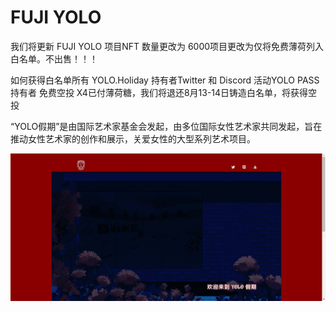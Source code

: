 # FUJI YOLO

我们将更新 FUJI YOLO 项目NFT 数量更改为 6000项目更改为仅将免费薄荷列入白名单。不出售！！！

如何获得白名单所有 YOLO.Holiday 持有者Twitter 和 Discord 活动YOLO PASS 持有者 免费空投 X4已付薄荷糖，我们将退还8月13-14日铸造白名单，将获得空投

“YOLO假期”是由国际艺术家基金会发起，由多位国际女性艺术家共同发起，旨在推动女性艺术家的创作和展示，关爱女性的大型系列艺术项目。

![nft](613213213_new.png)

